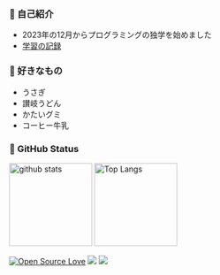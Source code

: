 ### 🐌 自己紹介
- 2023年の12月からプログラミングの独学を始めました
- [学習の記録](https://scrapbox.io/kagomelog/)

### 🐇 好きなもの
- うさぎ
- 讃岐うどん
- かたいグミ
- コーヒー牛乳
  
### 👾 GitHub Status

<p align="left"> 
  <img alt="github stats" height="150px" src="https://github-readme-stats.vercel.app/api?username=kagomen&hide_title=true&text_color=777&bg_color=00000000&theme=gotham" />
  <img alt="Top Langs" height="150px" src="https://github-readme-stats.vercel.app/api/top-langs/?username=kagomen&layout=compact&show_icons=true&card_width=382&title_color=777&text_color=777&bg_color=00000000&theme=gotham" />
</p>

[![Open Source Love](https://badges.frapsoft.com/os/v2/open-source.svg?v=103)](https://github.com/ellerbrock/open-source-badges/)
<img src="https://img.shields.io/badge/Javascript-276DC3.svg?logo=javascript&style=flat">
<img src="https://img.shields.io/badge/-React-555.svg?logo=react&style=flat">
